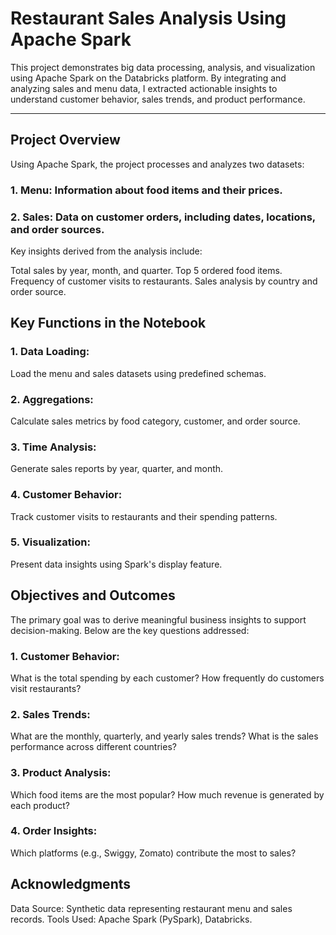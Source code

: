 # Restaurant Sales Analysis Using Apache Spark

This project demonstrates big data processing, analysis, and visualization using Apache Spark on the Databricks platform. By integrating and analyzing sales and menu data, I extracted actionable insights to understand customer behavior, sales trends, and product performance.

---

## Project Overview

Using Apache Spark, the project processes and analyzes two datasets:

### 1. Menu: Information about food items and their prices.
### 2. Sales: Data on customer orders, including dates, locations, and order sources.

Key insights derived from the analysis include:

Total sales by year, month, and quarter.
Top 5 ordered food items.
Frequency of customer visits to restaurants.
Sales analysis by country and order source.

## Key Functions in the Notebook

### 1. Data Loading:
Load the menu and sales datasets using predefined schemas.

### 2. Aggregations:
Calculate sales metrics by food category, customer, and order source.

### 3. Time Analysis:
Generate sales reports by year, quarter, and month.

### 4. Customer Behavior:
Track customer visits to restaurants and their spending patterns.

### 5. Visualization:
Present data insights using Spark's display feature.

## Objectives and Outcomes

The primary goal was to derive meaningful business insights to support decision-making. Below are the key questions addressed:

### 1. Customer Behavior:
What is the total spending by each customer?
How frequently do customers visit restaurants?

### 2. Sales Trends:
What are the monthly, quarterly, and yearly sales trends?
What is the sales performance across different countries?

### 3. Product Analysis:
Which food items are the most popular?
How much revenue is generated by each product?

### 4. Order Insights:
Which platforms (e.g., Swiggy, Zomato) contribute the most to sales?

## Acknowledgments
Data Source: Synthetic data representing restaurant menu and sales records.
Tools Used: Apache Spark (PySpark), Databricks.
